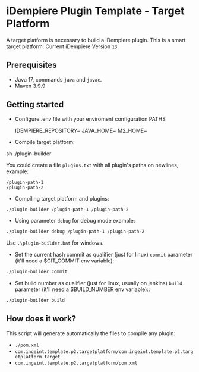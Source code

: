 # iDempiere Plugin Template - Target Platform

A target platform is necessary to build a iDempiere plugin. This is a smart target platform. Current iDempiere Version `13`.

## Prerequisites

- Java 17, commands `java` and `javac`.
- Maven 3.9.9


## Getting started
- Configure .env file with your enviroment configuration PATHS
  
  IDEMPIERE_REPOSITORY=
  JAVA_HOME=
  M2_HOME=
  
- Compile target platform:

sh ./plugin-builder

You could create a file `plugins.txt` with all plugin's paths on newlines, example:

```
/plugin-path-1
/plugin-path-2
```

- Compiling target platform and plugins:

```sh
./plugin-builder /plugin-path-1 /plugin-path-2
```

- Using parameter `debug` for debug mode example:

```sh
./plugin-builder debug /plugin-path-1 /plugin-path-2
```

Use `.\plugin-builder.bat` for windows.

- Set the current hash commit as qualifier (just for linux) `commit` parameter (it'll need a $GIT_COMMIT env variable):

```sh
./plugin-builder commit
```

- Set build number as qualifier (just for linux, usually on jenkins) `build` parameter (it'll need a $BUILD_NUMBER env variable)::

```sh
./plugin-builder build
```

## How does it work?

This script will generate automatically the files to compile any plugin:

-  `./pom.xml`
- `com.ingeint.template.p2.targetplatform/com.ingeint.template.p2.targetplatform.target`
- `com.ingeint.template.p2.targetplatform/pom.xml`

